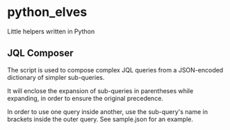 # python_elves
Little helpers written in Python

## JQL Composer
The script is used to compose complex JQL queries from a JSON-encoded dictionary of simpler sub-queries.

It will enclose the expansion of sub-queries in parentheses while expanding, in order to ensure the original precedence.

In order to use one query inside another, use the sub-query's name in brackets inside the outer query. See sample.json for an example.